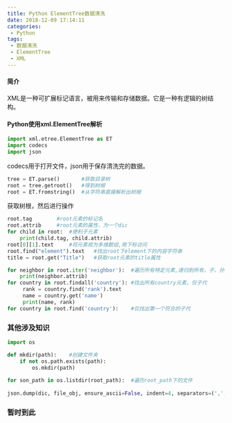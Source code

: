 ```yaml
---
title: Python ElementTree数据清洗
date: 2018-12-09 17:14:11
categories:
 - Python
tags:
 - 数据清洗
 - ElementTree
 - XML
---
```


#### 简介

<!--more-->

XML是一种可扩展标记语言，被用来传输和存储数据。它是一种有逻辑的树结构。

#### Python使用xml.ElementTree解析

```python
import xml.etree.ElementTree as ET
import codecs
import json
```

codecs用于打开文件，json用于保存清洗完的数据。

```python
tree = ET.parse()		#获取目录树
root = tree.getroot() 	#得到树根 
root = ET.fromstring()	#从字符串直接解析出树根
```

获取树根，然后进行操作

```python
root.tag		#root元素的标记名
root.attrib		#root元素的属性，为一个dic
for child in root:	#便利子元素
	print(child.tag, child.attrib)
root[0][1].text 	#将元素视为多维数组,用下标访问
root.find("element").text 	#找出root下element下的内容字符串
title = root.get("Title") 	#获取root元素的title属性

for neighbor in root.iter('neighbor'):	#遍历所有特定元素,递归到所有，子、孙...元素
	print(neighbor.attrib)
for country in root.findall('country'):	#找出所有country元素，仅子代
     rank = country.find('rank').text
     name = country.get('name')
     print(name, rank)
for country in root.find('country'):	#仅找出第一个符合的子代
```

### 其他涉及知识

```python
import os

def mkdir(path):	#创建文件夹
    if not os.path.exists(path):
        os.mkdir(path)
        
for son_path in os.listdir(root_path):	#遍历root_path下的文件
    
json.dump(dic, file_obj, ensure_ascii=False, indent=4, separators=(',', ': '))	#将字典dic输出到文件file_obj中,不对ascii进行编码,缩进4,分隔符为','以及': '
```

### 暂时到此